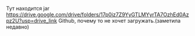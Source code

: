 Тут находится jar https://drive.google.com/drive/folders/17p0iz7Z9YyGTLMYyrTA7OzhEd0Azpz2U?usp=drive_link
Github, почему то не хочет загружать.(заметила недавно)
